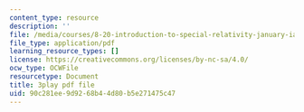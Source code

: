 ```yaml
---
content_type: resource
description: ''
file: /media/courses/8-20-introduction-to-special-relativity-january-iap-2021/90c281ee9d9268b44d80b5e271475c47_8rbXjIqF3IA.pdf
file_type: application/pdf
learning_resource_types: []
license: https://creativecommons.org/licenses/by-nc-sa/4.0/
ocw_type: OCWFile
resourcetype: Document
title: 3play pdf file
uid: 90c281ee-9d92-68b4-4d80-b5e271475c47
---
```


